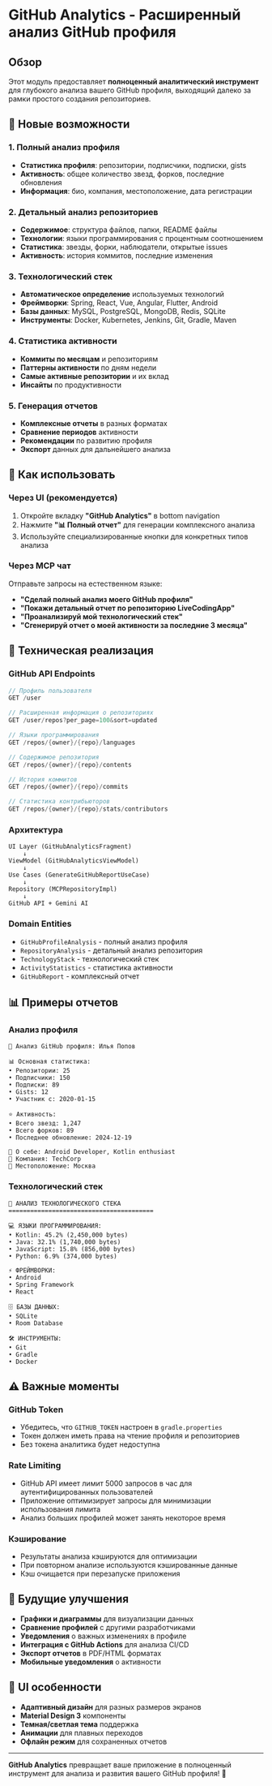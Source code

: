 # GitHub Analytics - Расширенный анализ GitHub профиля

## Обзор

Этот модуль предоставляет **полноценный аналитический инструмент** для глубокого анализа вашего GitHub профиля, выходящий далеко за рамки простого создания репозиториев.

## 🚀 Новые возможности

### 1. Полный анализ профиля
- **Статистика профиля**: репозитории, подписчики, подписки, gists
- **Активность**: общее количество звезд, форков, последние обновления
- **Информация**: био, компания, местоположение, дата регистрации

### 2. Детальный анализ репозиториев
- **Содержимое**: структура файлов, папки, README файлы
- **Технологии**: языки программирования с процентным соотношением
- **Статистика**: звезды, форки, наблюдатели, открытые issues
- **Активность**: история коммитов, последние изменения

### 3. Технологический стек
- **Автоматическое определение** используемых технологий
- **Фреймворки**: Spring, React, Vue, Angular, Flutter, Android
- **Базы данных**: MySQL, PostgreSQL, MongoDB, Redis, SQLite
- **Инструменты**: Docker, Kubernetes, Jenkins, Git, Gradle, Maven

### 4. Статистика активности
- **Коммиты по месяцам** и репозиториям
- **Паттерны активности** по дням недели
- **Самые активные репозитории** и их вклад
- **Инсайты** по продуктивности

### 5. Генерация отчетов
- **Комплексные отчеты** в разных форматах
- **Сравнение периодов** активности
- **Рекомендации** по развитию профиля
- **Экспорт** данных для дальнейшего анализа

## 🎯 Как использовать

### Через UI (рекомендуется)
1. Откройте вкладку **"GitHub Analytics"** в bottom navigation
2. Нажмите **"📊 Полный отчет"** для генерации комплексного анализа
3. Используйте специализированные кнопки для конкретных типов анализа

### Через MCP чат
Отправьте запросы на естественном языке:
- **"Сделай полный анализ моего GitHub профиля"**
- **"Покажи детальный отчет по репозиторию LiveCodingApp"**
- **"Проанализируй мой технологический стек"**
- **"Сгенерируй отчет о моей активности за последние 3 месяца"**

## 🔧 Техническая реализация

### GitHub API Endpoints
```kotlin
// Профиль пользователя
GET /user

// Расширенная информация о репозиториях
GET /user/repos?per_page=100&sort=updated

// Языки программирования
GET /repos/{owner}/{repo}/languages

// Содержимое репозитория
GET /repos/{owner}/{repo}/contents

// История коммитов
GET /repos/{owner}/{repo}/commits

// Статистика контрибьюторов
GET /repos/{owner}/{repo}/stats/contributors
```

### Архитектура
```
UI Layer (GitHubAnalyticsFragment)
    ↓
ViewModel (GitHubAnalyticsViewModel)
    ↓
Use Cases (GenerateGitHubReportUseCase)
    ↓
Repository (MCPRepositoryImpl)
    ↓
GitHub API + Gemini AI
```

### Domain Entities
- `GitHubProfileAnalysis` - полный анализ профиля
- `RepositoryAnalysis` - детальный анализ репозитория
- `TechnologyStack` - технологический стек
- `ActivityStatistics` - статистика активности
- `GitHubReport` - комплексный отчет

## 📊 Примеры отчетов

### Анализ профиля
```
👤 Анализ GitHub профиля: Илья Попов

📊 Основная статистика:
• Репозитории: 25
• Подписчики: 150
• Подписки: 89
• Gists: 12
• Участник с: 2020-01-15

⭐ Активность:
• Всего звезд: 1,247
• Всего форков: 89
• Последнее обновление: 2024-12-19

📝 О себе: Android Developer, Kotlin enthusiast
🏢 Компания: TechCorp
📍 Местоположение: Москва
```

### Технологический стек
```
🔧 АНАЛИЗ ТЕХНОЛОГИЧЕСКОГО СТЕКА
========================================

💻 ЯЗЫКИ ПРОГРАММИРОВАНИЯ:
• Kotlin: 45.2% (2,450,000 bytes)
• Java: 32.1% (1,740,000 bytes)
• JavaScript: 15.8% (856,000 bytes)
• Python: 6.9% (374,000 bytes)

⚡ ФРЕЙМВОРКИ:
• Android
• Spring Framework
• React

🗄️ БАЗЫ ДАННЫХ:
• SQLite
• Room Database

🛠️ ИНСТРУМЕНТЫ:
• Git
• Gradle
• Docker
```

## ⚠️ Важные моменты

### GitHub Token
- Убедитесь, что `GITHUB_TOKEN` настроен в `gradle.properties`
- Токен должен иметь права на чтение профиля и репозиториев
- Без токена аналитика будет недоступна

### Rate Limiting
- GitHub API имеет лимит 5000 запросов в час для аутентифицированных пользователей
- Приложение оптимизирует запросы для минимизации использования лимита
- Анализ больших профилей может занять некоторое время

### Кэширование
- Результаты анализа кэшируются для оптимизации
- При повторном анализе используются кэшированные данные
- Кэш очищается при перезапуске приложения

## 🚀 Будущие улучшения

- **Графики и диаграммы** для визуализации данных
- **Сравнение профилей** с другими разработчиками
- **Уведомления** о важных изменениях в профиле
- **Интеграция с GitHub Actions** для анализа CI/CD
- **Экспорт отчетов** в PDF/HTML форматах
- **Мобильные уведомления** о активности

## 📱 UI особенности

- **Адаптивный дизайн** для разных размеров экранов
- **Material Design 3** компоненты
- **Темная/светлая тема** поддержка
- **Анимации** для плавных переходов
- **Офлайн режим** для сохраненных отчетов

---

**GitHub Analytics** превращает ваше приложение в полноценный инструмент для анализа и развития вашего GitHub профиля! 🎉
